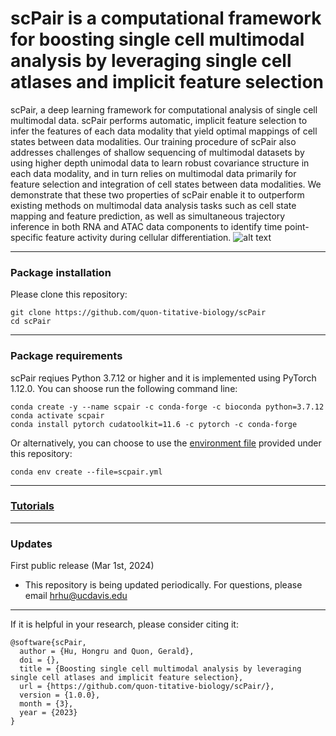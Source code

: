 # scPair is a computational framework for boosting single cell multimodal analysis by leveraging single cell atlases and implicit feature selection

scPair, a deep learning framework for computational analysis of single cell multimodal data. scPair performs automatic, implicit feature selection to infer the features of each data modality that yield optimal mappings of cell states between data modalities. Our training procedure of scPair also addresses challenges of shallow sequencing of multimodal datasets by using higher depth unimodal data to learn robust covariance structure in each data modality, and in turn relies on multimodal data primarily for feature selection and integration of cell states between data modalities. We demonstrate that these two properties of scPair enable it to outperform existing methods on multimodal data analysis tasks such as cell state mapping and feature prediction, as well as simultaneous trajectory inference in both RNA and ATAC data components to identify time point-specific feature activity during cellular differentiation.
![alt text](https://github.com/quon-titative-biology/scPair/blob/main/fig/scPair_Fig_1.png)


---
### Package installation
Please clone this repository:
```command line
git clone https://github.com/quon-titative-biology/scPair
cd scPair
```
---
### Package requirements
scPair reqiues Python 3.7.12 or higher and it is implemented using PyTorch 1.12.0.
You can shoose run the following command line:

```command line
conda create -y --name scpair -c conda-forge -c bioconda python=3.7.12
conda activate scpair
conda install pytorch cudatoolkit=11.6 -c pytorch -c conda-forge
```

Or alternatively, you can choose to use the [environment file](https://github.com/quon-titative-biology/scPair/blob/main/scpair.yml) provided under this repository:
```command line
conda env create --file=scpair.yml
```

---
### [Tutorials](https://github.com/quon-titative-biology/scPair//tutorials/README.md)


---
### Updates
First public release (Mar 1st, 2024)
* This repository is being updated periodically. For questions, please email hrhu@ucdavis.edu

---

If it is helpful in your research, please consider citing it:

```
@software{scPair,
  author = {Hu, Hongru and Quon, Gerald},
  doi = {},
  title = {Boosting single cell multimodal analysis by leveraging single cell atlases and implicit feature selection},
  url = {https://github.com/quon-titative-biology/scPair/},
  version = {1.0.0},
  month = {3},
  year = {2023}
}
```

